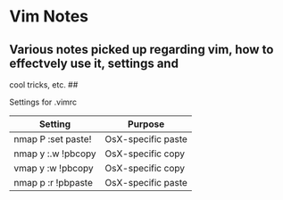 # Vim Notes
## Various notes picked up regarding vim, how to effectvely use it, settings and
cool tricks, etc. ##

Settings for .vimrc

| Setting | Purpose |
|---------|---------|
| nmap <leader>P :set paste!<cr> | OsX-specific paste |
| nmap <leader>y :.w !pbcopy<cr><cr> | OsX-specific copy |
| vmap <leader>y :w !pbcopy<cr><cr> | OsX-specific copy |
| nmap <leader>p :r !pbpaste<cr> | OsX-specific paste |
